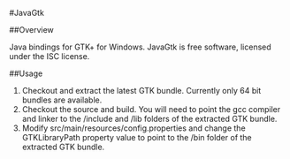 #JavaGtk

##Overview

Java bindings for GTK+ for Windows.  JavaGtk is free software, licensed under the ISC license.

##Usage

1. Checkout and extract the latest GTK bundle.  Currently only 64 bit bundles are available.
2. Checkout the source and build.  You will need to point the gcc compiler and linker to the /include and /lib folders of the extracted GTK bundle.
3. Modify src/main/resources/config.properties and change the GTKLibraryPath property value to point to the /bin folder of the extracted GTK bundle.  
